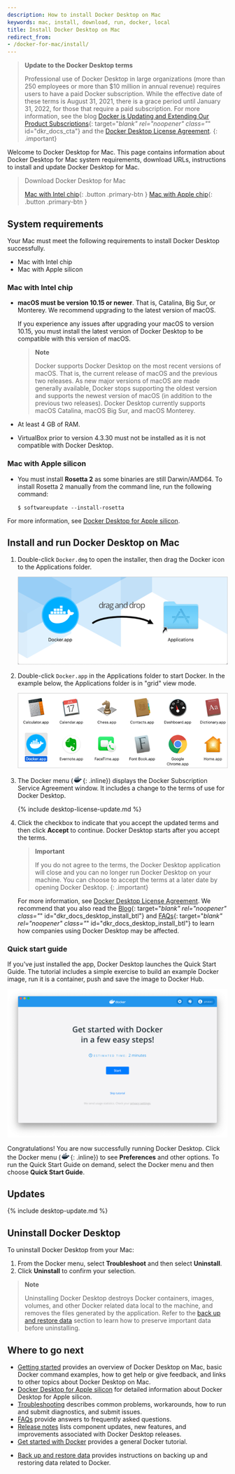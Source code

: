 ```yaml
---
description: How to install Docker Desktop on Mac
keywords: mac, install, download, run, docker, local
title: Install Docker Desktop on Mac
redirect_from:
- /docker-for-mac/install/
---
```


> **Update to the Docker Desktop terms**
>
> Professional use of Docker Desktop in large organizations (more than 250 employees or more than $10 million in annual revenue) requires users to have a paid Docker subscription. While the effective date of these terms is August 31, 2021, there is a grace period until January 31, 2022, for those that require a paid subscription. For more information, see the blog [Docker is Updating and Extending Our Product Subscriptions](https://www.docker.com/blog/updating-product-subscriptions/){: target="_blank" rel="noopener" class="_" id="dkr_docs_cta"} and the [Docker Desktop License Agreement](../../subscription/index.md#docker-desktop-license-agreement).
{: .important}

Welcome to Docker Desktop for Mac. This page contains information about Docker Desktop for Mac system requirements, download URLs, instructions to install and update Docker Desktop for Mac.

> Download Docker Desktop for Mac
>
> [Mac with Intel chip](https://desktop.docker.com/mac/main/amd64/Docker.dmg?utm_source=docker&utm_medium=webreferral&utm_campaign=docs-driven-download-mac-amd64){: .button .primary-btn }
> [Mac with Apple chip](https://desktop.docker.com/mac/main/arm64/Docker.dmg?utm_source=docker&utm_medium=webreferral&utm_campaign=docs-driven-download-mac-arm64){: .button .primary-btn }

## System requirements

Your Mac must meet the following requirements to install Docker Desktop successfully.

<ul class="nav nav-tabs">
<li class="active"><a data-toggle="tab" data-target="#mac-intel">Mac with Intel chip</a></li>
<li><a data-toggle="tab" data-target="#mac-apple-silicon">Mac with Apple silicon</a></li>
</ul>
<div class="tab-content">
<div id="mac-intel" class="tab-pane fade in active" markdown="1">

### Mac with Intel chip

- **macOS must be version 10.15 or newer**. That is, Catalina, Big Sur, or Monterey. We recommend upgrading to the latest version of macOS.

  If you experience any issues after upgrading your macOS to version 10.15, you must install the latest version of Docker Desktop to be compatible with this version of macOS.

  > **Note**
  >
  > Docker supports Docker Desktop on the most recent versions of macOS. That is, the current release of macOS and the previous two releases. As new major versions of macOS are made generally available, Docker stops supporting the oldest version and supports the newest version of macOS (in addition to the previous two releases). Docker Desktop currently supports macOS Catalina, macOS Big Sur, and macOS Monterey.

- At least 4 GB of RAM.

- VirtualBox prior to version 4.3.30 must not be installed as it is not compatible with Docker Desktop.

</div>
<div id="mac-apple-silicon" class="tab-pane fade" markdown="1">

### Mac with Apple silicon

- You must install **Rosetta 2** as some binaries are still Darwin/AMD64. To install Rosetta 2 manually from the command line, run the following command:

  ```console
  $ softwareupdate --install-rosetta
  ```

 For more information, see [Docker Desktop for Apple silicon](apple-silicon.md).

</div>
</div>

## Install and run Docker Desktop on Mac

1. Double-click `Docker.dmg` to open the installer, then drag the Docker icon to
    the Applications folder.

      ![Install Docker app](images/docker-app-drag.png)

2. Double-click `Docker.app` in the Applications folder to start Docker. In the example below, the Applications folder is in "grid" view mode.

    ![Docker app in Hockeyapp](images/docker-app-in-apps.png)

3. The Docker menu (![whale menu](images/whale-x.png){: .inline}) displays the Docker Subscription Service Agreement window. It includes a change to the terms of use for Docker Desktop.

    {% include desktop-license-update.md %}

4. Click the checkbox to indicate that you accept the updated terms and then click **Accept** to continue. Docker Desktop starts after you accept the terms.

    > **Important**
    >
    > If you do not agree to the terms, the Docker Desktop application will close and  you can no longer run Docker Desktop on your machine. You can choose to accept the terms at a later date by opening Docker Desktop.
    {: .important}

    For more information, see [Docker Desktop License Agreement](../../subscription/index.md#docker-desktop-license-agreement). We recommend that you also read the [Blog](https://www.docker.com/blog/updating-product-subscriptions/){: target="_blank" rel="noopener" class="_" id="dkr_docs_desktop_install_btl"} and [FAQs](https://www.docker.com/pricing/faq){: target="_blank" rel="noopener" class="_" id="dkr_docs_desktop_install_btl"} to learn how companies using Docker Desktop may be affected.

### Quick start guide  
  
  If you've just installed the app, Docker Desktop launches the Quick Start Guide. The tutorial includes a simple exercise to build an example Docker image, run it is a container, push and save the image to Docker Hub.

   ![Docker Quick Start tutorial](images/docker-tutorial-mac.png)

Congratulations! You are now successfully running Docker Desktop. Click the Docker menu (![whale menu](images/whale-x.png){: .inline}) to see
**Preferences** and other options. To run the Quick Start Guide on demand, select the Docker menu and then choose **Quick Start Guide**.

## Updates

{% include desktop-update.md %}

## Uninstall Docker Desktop

To uninstall Docker Desktop from your Mac:

1. From the Docker menu, select **Troubleshoot** and then select **Uninstall**.
2. Click **Uninstall** to confirm your selection.

> **Note**
>
> Uninstalling Docker Desktop destroys Docker containers, images, volumes, and
> other Docker related data local to the machine, and removes the files generated
> by the application. Refer to the [back up and restore data](../backup-and-restore.md)
> section to learn how to preserve important data before uninstalling.

## Where to go next

- [Getting started](index.md) provides an overview of Docker Desktop on Mac, basic Docker command examples, how to get help or give feedback, and links to other topics about Docker Desktop on Mac.
- [Docker Desktop for Apple silicon](apple-silicon.md) for detailed information about Docker Desktop for Apple silicon.
- [Troubleshooting](troubleshoot.md) describes common problems, workarounds, how
  to run and submit diagnostics, and submit issues.
- [FAQs](../faqs.md) provide answers to frequently asked questions.
- [Release notes](release-notes/index.md) lists component updates, new features, and improvements associated with Docker Desktop releases.
- [Get started with Docker](../../get-started/index.md) provides a general Docker tutorial.
* [Back up and restore data](../backup-and-restore.md) provides instructions
  on backing up and restoring data related to Docker.
